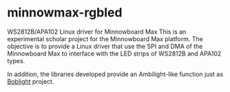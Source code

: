 # minnowmax-rgbled
WS2812B/APA102 Linux driver for Minnowboard Max
This is an experimental scholar project for the Minnowboard Max platform. The objective is to provide a Linux driver that use the SPI and DMA of the Minnowboard Max to interface with the LED strips of WS2812B and APA102 types. 

In addition, the libraries developed provide an Ambilight-like function just as [Boblight](https://www.tweaking4all.com/home-theatre/xbmc/xbmc-boblight-openelec-ws2811-ws2812/) project.
